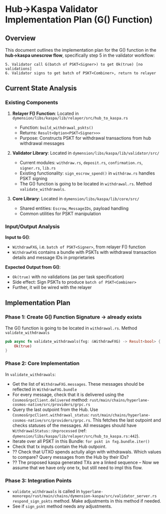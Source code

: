# Hub->Kaspa Validator Implementation Plan (G() Function)

## Overview

This document outlines the implementation plan for the G() function in the **hub->kaspa unescrow flow**, specifically step 5 in the validator workflow:

```
5. Validator call G(batch of PSKT<Signer>) to get Ok(true) [no validations]
6. Validator signs to get batch of PSKT<Combiner>, return to relayer
```

## Current State Analysis

### Existing Components

1. **Relayer F() Function**: Located in `dymension/libs/kaspa/lib/relayer/src/hub_to_kaspa.rs`
   - Function: `build_withdrawal_pskts()`
   - Returns: `Result<Option<PSKT<Signer>>>`
   - Purpose: Constructs PSKT for withdrawal transactions from hub withdrawal messages

2. **Validator Library**: Located in `dymension/libs/kaspa/lib/validator/src/`
   - Current modules: `withdraw.rs`, `deposit.rs`, `confirmation.rs`, `signer.rs`, `lib.rs`
   - Existing functionality: `sign_escrow_spend()` in `withdraw.rs` handles PSKT signing
   - The G() function is going to be located in `withdrawal.rs`. Method `validate_withdrawals`.

3. **Core Library**: Located in `dymension/libs/kaspa/lib/core/src/`
   - Shared entities: `Escrow`, `MessageIDs`, payload handling
   - Common utilities for PSKT manipulation

### Input/Output Analysis

**Input to G()**: 
- `WithdrawFXG`, i.e. `batch of PSKT<Signer>`, from relayer F() function
- `WithdrawFXG` contains a bundle with PSKTs with withdrawal transaction details and message IDs in proprietaries

**Expected Output from G()**:
- `Ok(true)` with no validations (as per task specification)
- Side effect: Sign PSKTs to produce `batch of PSKT<Combiner>`
- Further, it will be wired with the relayer

## Implementation Plan

### Phase 1: Create G() Function Signature -> already exists

The G() function is going to be located in `withdrawal.rs`. Method `validate_withdrawals`
```rust
pub async fn validate_withdrawals(fxg: &WithdrawFXG) -> Result<bool> {
    Ok(true)
}
```

### Phase 2: Core Implementation

In `validate_withdrawals`:

- Get the list of `WithdrawFXG.messages`. These messages should be reflected in `WithdrawFXG.bundle`
- For every message, check that it is delivered using the `CosmosGrpcClient.delivered` method: `rust/main/chains/hyperlane-cosmos-native/src/providers/grpc.rs`
- Query the last outpoint from the Hub. Use `CosmosGrpcClient.withdrawal_status`: `rust/main/chains/hyperlane-cosmos-native/src/providers/grpc.rs`. This fetches the last outpoint and checks statuses of the messages. All messages should have `WithdrawalStatus::Unprocessed` (ref: `dymension/libs/kaspa/lib/relayer/src/hub_to_kaspa.rs:442`).
- Iterate over all PSKT in this Bundle: `for pskt in fxg.bundle.iter()`
- Check that tx inputs contain the Hub outpoint.
- ?? Check that UTXO spends actully align with withdrawals. Which values to compare? Query messages from the Hub by their IDs?
- ?? The proposed kaspa generated TXs are a linked sequence – Now we assume that we have only one tx, but still need to impl this flow.

### Phase 3: Integration Points

- `validate_withdrawals` is called in `hyperlane-monorepo/rust/main/chains/dymension-kaspa/src/validator_server.rs` `respond_sign_pskts` method. Make adjustments in this method if needed.
- See if `sign_pskt` method needs any adjustments.
